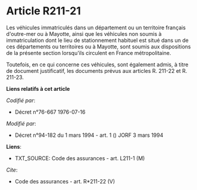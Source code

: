 # Article R211-21

Les véhicules immatriculés dans un département ou un territoire français d'outre-mer ou à Mayotte, ainsi que les véhicules
non soumis à immatriculation dont le lieu de stationnement habituel est situé dans un de ces départements ou territoires ou à
Mayotte, sont soumis aux dispositions de la présente section lorsqu'ils circulent en France métropolitaine. 

Toutefois, en ce qui concerne ces véhicules, sont également admis, à titre de document justificatif, les documents prévus aux
articles R. 211-22 et R. 211-23.

**Liens relatifs à cet article**

_Codifié par_:

  - Décret n°76-667 1976-07-16

_Modifié par_:

  - Décret n°94-182 du 1 mars 1994 - art. 1 () JORF 3 mars 1994

**Liens**:

  - TXT_SOURCE: Code des assurances - art. L211-1 (M)

_Cite_:

  - Code des assurances - art. R*211-22 (V)
